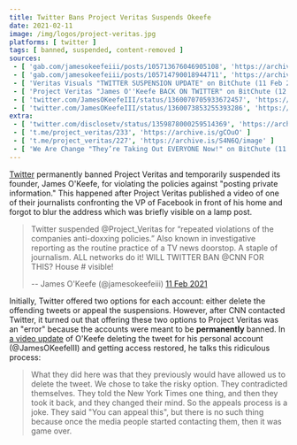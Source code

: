 ```yaml
---
title: Twitter Bans Project Veritas Suspends Okeefe
date: 2021-02-11
image: /img/logos/project-veritas.jpg
platforms: [ twitter ]
tags: [ banned, suspended, content-removed ]
sources:
 - [ 'gab.com/jamesokeefeiii/posts/105713676046905108', 'https://archive.is/eQdxM' ]
 - [ 'gab.com/jamesokeefeiii/posts/105714790018944711', 'https://archive.is/vaPMx' ]
 - [ 'Veritas Visuals "TWITTER SUSPENSION UPDATE" on BitChute (11 Feb 2021)', 'https://www.bitchute.com/video/uFHA3uaQbYA/' ]
 - [ 'Project Veritas "James O''Keefe BACK ON TWITTER" on BitChute (12 Feb 2021)', 'https://www.bitchute.com/video/dgdV5r_etxk/' ]
 - [ 'twitter.com/JamesOKeefeIII/status/1360070705933672457', 'https://archive.is/ZTJ05' ]
 - [ 'twitter.com/JamesOKeefeIII/status/1360073853255393286', 'https://archive.is/YQ40o' ]
extra:
 - [ 'twitter.com/disclosetv/status/1359878000259514369', 'https://archive.is/N7EBD' ]
 - [ 't.me/project_veritas/233', 'https://archive.is/gCOuO' ]
 - [ 't.me/project_veritas/227', 'https://archive.is/S4N6Q/image' ]
 - [ 'We Are Change "They’re Taking Out EVERYONE Now!" on BitChute (11 Feb 2021)', 'https://www.bitchute.com/video/WMBaXj0N-sY/' ]
---
```


[Twitter](/twitter/) permanently banned Project Veritas and temporarily
suspended its founder, James O'Keefe, for violating the policies against
"posting private information." This happened after Project Veritas published a
video of one of their journalists confronting the VP of Facebook in front of
his home and forgot to blur the address which was briefly visible on a lamp
post.

> Twitter suspended @Project_Veritas for “repeated violations of the companies
> anti-doxxing policies.” Also known in investigative reporting as the routine
> practice of a TV news doorstop. A staple of journalism. ALL networks do it!
> WILL TWITTER BAN @CNN FOR THIS? House # visible!
>
> -- James O'Keefe (@jamesokeefeiii) [11 Feb 2021](https://archive.is/YQ40o)

Initially, Twitter offered two options for each account: either delete the
offending tweets or appeal the suspensions. However, after CNN contacted
Twitter, it turned out that offering these two options to Project Veritas was
an "error" because the accounts were meant to be **permanently** banned. In [a
video update](https://www.bitchute.com/video/dgdV5r_etxk/?list=subscriptions)
of O'Keefe deleting the tweet for his personal account (@JamesOKeefeIII) and
getting access restored, he talks this ridiculous process:

> What they did here was that they previously would have allowed us to delete
> the tweet. We chose to take the risky option. They contradicted themselves.
> They told the New York Times one thing, and then they took it back, and they
> changed their mind. So the appeals process is a joke. They said "You can
> appeal this", but there is no such thing because once the media people
> started contacting them, then it was game over.
